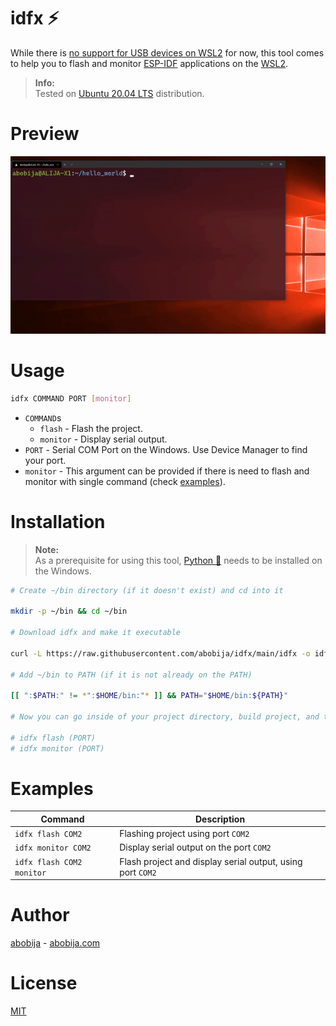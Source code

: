 # idfx :zap:

While there is [no support for USB devices on WSL2](https://github.com/microsoft/WSL/issues/4322) for now, this tool comes to help you to flash and monitor [ESP-IDF](https://github.com/espressif/esp-idf) applications on the [WSL2](https://docs.microsoft.com/en-us/windows/wsl/compare-versions).

> **Info:**<br>Tested on [Ubuntu 20.04 LTS](https://www.microsoft.com/en-us/p/ubuntu-2004-lts/9n6svws3rx71) distribution.

# Preview

![idfx preview](preview.gif)

# Usage

```sh
idfx COMMAND PORT [monitor]
```

- `COMMAND`s
    - `flash` - Flash the project.
    - `monitor` - Display serial output.
- `PORT` - Serial COM Port on the Windows. Use Device Manager to find your port.
- `monitor` - This argument can be provided if there is need to flash and monitor with single command (check [examples](#examples)).

# Installation

> **Note:**<br>As a prerequisite for using this tool, [Python :snake:](https://www.python.org) needs to be installed on the Windows.

```sh
# Create ~/bin directory (if it doesn't exist) and cd into it

mkdir -p ~/bin && cd ~/bin

# Download idfx and make it executable

curl -L https://raw.githubusercontent.com/abobija/idfx/main/idfx -o idfx && chmod u+x idfx

# Add ~/bin to PATH (if it is not already on the PATH)

[[ ":$PATH:" != *":$HOME/bin:"* ]] && PATH="$HOME/bin:${PATH}"

# Now you can go inside of your project directory, build project, and then execute

# idfx flash (PORT)
# idfx monitor (PORT)
```

# Examples

| Command  | Description |
| ------------- | ------------- |
| `idfx flash COM2`  | Flashing project using port `COM2` |
| `idfx monitor COM2`  | Display serial output on the port `COM2` |
| `idfx flash COM2 monitor` | Flash project and display serial output, using port `COM2` |

# Author

[abobija](https://github.com/abobija) - [abobija.com](https://abobija.com)

# License

[MIT](LICENSE)